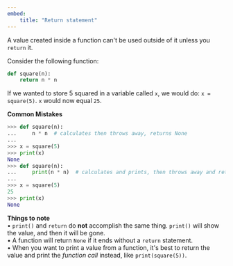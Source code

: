 ```yaml
---
embed:
    title: "Return statement"
---
```

A value created inside a function can't be used outside of it unless you `return` it.

Consider the following function:
```py
def square(n):
    return n * n
```
If we wanted to store 5 squared in a variable called `x`, we would do:
`x = square(5)`. `x` would now equal `25`.

**Common Mistakes**
```py
>>> def square(n):
...     n * n  # calculates then throws away, returns None
...
>>> x = square(5)
>>> print(x)
None
>>> def square(n):
...     print(n * n)  # calculates and prints, then throws away and returns None
...
>>> x = square(5)
25
>>> print(x)
None
```
**Things to note**  
• `print()` and `return` do **not** accomplish the same thing. `print()` will show the value, and then it will be gone.  
• A function will return `None` if it ends without a `return` statement.  
• When you want to print a value from a function, it's best to return the value and print the *function call* instead, like `print(square(5))`.
